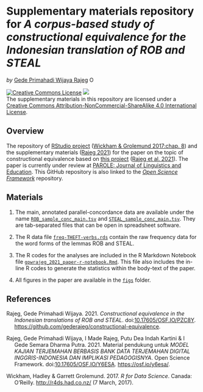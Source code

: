 Supplementary materials repository for *A corpus-based study of
constructional equivalence for the Indonesian translation of ROB and
STEAL*
================
*by* [Gede Primahadi Wijaya
Rajeg](https://udayananetworking.unud.ac.id/lecturer/880-gede-primahadi-wijaya-rajeg)
<a itemprop="sameAs" content="https://orcid.org/0000-0002-2047-8621" href="https://orcid.org/0000-0002-2047-8621" target="orcid.widget" rel="noopener noreferrer" style="vertical-align:top;"><img src="https://orcid.org/sites/default/files/images/orcid_16x16.png" style="width:1em;margin-right:.5em;" alt="ORCID iD icon"></a>

<!-- README.md is generated from README.Rmd. Please edit that file -->
<!-- badges: start -->

<a rel="license" href="http://creativecommons.org/licenses/by-nc-sa/4.0/"><img alt="Creative Commons License" style="border-width:0" src="https://i.creativecommons.org/l/by-nc-sa/4.0/88x31.png" /></a>
[![](https://img.shields.io/badge/doi-10.17605/OSF.IO/PZC8Y-lightblue.svg)](https://doi.org/10.17605/OSF.IO/PZC8Y)
<br />The supplementary materials in this repository are licensed under
a
<a rel="license" href="http://creativecommons.org/licenses/by-nc-sa/4.0/">Creative
Commons Attribution-NonCommercial-ShareAlike 4.0 International
License</a>. <!-- badges: end -->

## Overview

The repository of [RStudio
project](https://r4ds.had.co.nz/workflow-projects.html) ([Wickham &
Grolemund 2017:chap. 8](#ref-wickham_r_2017)) and the supplementary
materials ([Rajeg 2021](#ref-Rajeg_Constructional_equivalence_in_2021))
for the paper on the topic of constructional equivalence based on [this
project](https://udayananetworking.unud.ac.id/lecturer/research/880-gede-primahadi-wijaya-rajeg/a-model-for-translation-study-based-on-english-indonesian-translation-database-and-its-pedagogical-implication-1179)
([Rajeg et al. 2021](#ref-rajeg_material_2021)). The paper is currently
under review at [PAROLE: Journal of Linguistics and
Education](https://ejournal.undip.ac.id/index.php/parole). This GitHub
repository is also linked to the [*Open Science
Framework*](https://osf.io/pzc8y/) repository.

## Materials

1.  The main, annotated parallel-concordance data are available under
    the name
    [`ROB_sample_conc_main.tsv`](https://github.com/gederajeg/constructional-equivalence/blob/main/ROB_sample_conc_main.tsv)
    and
    [`STEAL_sample_conc_main.tsv`](https://github.com/gederajeg/constructional-equivalence/blob/main/STEAL_sample_conc_main.tsv).
    They are tab-separated files that can be open in spreadsheet
    software.

2.  The R data file
    [`freq-THEFT-verbs.rds`](https://github.com/gederajeg/constructional-equivalence/blob/main/freq-THEFT-verbs.rds)
    contain the raw frequency data for the word forms of the lemmas ROB
    and STEAL.

3.  The R codes for the analyses are included in the R Markdown Notebook
    file
    [`gpwrajeg_2021_paper-r-notebook.Rmd`](https://github.com/gederajeg/constructional-equivalence/blob/main/gpwrajeg_2021_paper-r-notebook.Rmd).
    This file also includes the in-line R codes to generate the
    statistics within the body-text of the paper.

4.  All figures in the paper are available in the
    [`figs`](https://github.com/gederajeg/constructional-equivalence/tree/main/figs)
    folder.

## References

<div id="refs" class="references csl-bib-body hanging-indent">

<div id="ref-Rajeg_Constructional_equivalence_in_2021"
class="csl-entry">

Rajeg, Gede Primahadi Wijaya. 2021. *<span class="nocase">Constructional
equivalence in the Indonesian translations of ROB and STEAL</span>*.
doi:[10.17605/OSF.IO/PZC8Y](https://doi.org/10.17605/OSF.IO/PZC8Y).
<https://github.com/gederajeg/constructional-equivalence>.

</div>

<div id="ref-rajeg_material_2021" class="csl-entry">

Rajeg, Gede Primahadi Wijaya, I Made Rajeg, Putu Dea Indah Kartini & I
Gede Semara Dharma Putra. 2021. Material pendukung untuk *MODEL KAJIAN
TERJEMAHAN BERBASIS BANK DATA TERJEMAHAN DIGITAL INGGRIS-INDONESIA DAN
IMPLIKASI PEDAGOGISNYA*. Open Science Framework.
doi:[10.17605/OSF.IO/Y6ESA](https://doi.org/10.17605/OSF.IO/Y6ESA).
<https://osf.io/y6esa/>.

</div>

<div id="ref-wickham_r_2017" class="csl-entry">

Wickham, Hadley & Garrett Grolemund. 2017. *R for Data Science*. Canada:
O’Reilly. <http://r4ds.had.co.nz/> (7 March, 2017).

</div>

</div>
